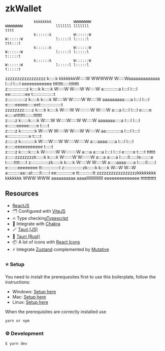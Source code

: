 # zkWallet

                                                                                                                                                        
                 kkkkkkkk          WWWWWWWW                           WWWWWWWW               lllllll lllllll                              tttt          
                 k::::::k          W::::::W                           W::::::W               l:::::l l:::::l                           ttt:::t          
                 k::::::k          W::::::W                           W::::::W               l:::::l l:::::l                           t:::::t          
                 k::::::k          W::::::W                           W::::::W               l:::::l l:::::l                           t:::::t          
zzzzzzzzzzzzzzzzz k:::::k    kkkkkkkW:::::W           WWWWW           W:::::Waaaaaaaaaaaaa    l::::l  l::::l     eeeeeeeeeeee    ttttttt:::::ttttttt    
z:::::::::::::::z k:::::k   k:::::k  W:::::W         W:::::W         W:::::W a::::::::::::a   l::::l  l::::l   ee::::::::::::ee  t:::::::::::::::::t    
z::::::::::::::z  k:::::k  k:::::k    W:::::W       W:::::::W       W:::::W  aaaaaaaaa:::::a  l::::l  l::::l  e::::::eeeee:::::eet:::::::::::::::::t    
zzzzzzzz::::::z   k:::::k k:::::k      W:::::W     W:::::::::W     W:::::W            a::::a  l::::l  l::::l e::::::e     e:::::etttttt:::::::tttttt    
      z::::::z    k::::::k:::::k        W:::::W   W:::::W:::::W   W:::::W      aaaaaaa:::::a  l::::l  l::::l e:::::::eeeee::::::e      t:::::t          
     z::::::z     k:::::::::::k          W:::::W W:::::W W:::::W W:::::W     aa::::::::::::a  l::::l  l::::l e:::::::::::::::::e       t:::::t          
    z::::::z      k:::::::::::k           W:::::W:::::W   W:::::W:::::W     a::::aaaa::::::a  l::::l  l::::l e::::::eeeeeeeeeee        t:::::t          
   z::::::z       k::::::k:::::k           W:::::::::W     W:::::::::W     a::::a    a:::::a  l::::l  l::::l e:::::::e                 t:::::t    tttttt
  z::::::zzzzzzzzk::::::k k:::::k           W:::::::W       W:::::::W      a::::a    a:::::a l::::::ll::::::le::::::::e                t::::::tttt:::::t
 z::::::::::::::zk::::::k  k:::::k           W:::::W         W:::::W       a:::::aaaa::::::a l::::::ll::::::l e::::::::eeeeeeee        tt::::::::::::::t
z:::::::::::::::zk::::::k   k:::::k           W:::W           W:::W         a::::::::::aa:::al::::::ll::::::l  ee:::::::::::::e          tt:::::::::::tt
zzzzzzzzzzzzzzzzzkkkkkkkk    kkkkkkk           WWW             WWW           aaaaaaaaaa  aaaallllllllllllllll    eeeeeeeeeeeeee            ttttttttttt  

## Resources

- [ReactJS](https://reactjs.org/)
- 🗂 Configured with [ViteJS](https://vitejs.dev/)
- 🔥 Type checking[Typescript](https://www.typescriptlang.org/)
- 💎 Integrate with [Chakra](https://chakra-ui.com/)
- 🪄 [Tauri (JS)](https://tauri.studio/docs/api/js/)
- 🦀 [Tauri (Rust)](https://docs.rs/tauri/1.0.0-rc.4/)
- 📦 A lot of icons with [React Icons](https://react-icons.github.io/react-icons)
- ⚡ Integrate [Zustand](https://github.com/pmndrs/zustand) complemented by [Mutative](b/mutative)

### ⭐️ Setup
You need to install the prerequesites first to use this boilerplate, follow the instructions:

- Windows: [Setup here](https://tauri.app/v1/guides/getting-started/prerequisites#setting-up-windows)
- Mac: [Setup here](https://tauri.app/v1/guides/getting-started/prerequisites#setting-up-macos)
- Linux: [Setup here](https://tauri.app/v1/guides/getting-started/prerequisites#setting-up-linux)

When the prerequisites are correctly installed use

```bash
yarn or npm
```

### ⚙️ Development

```bash
$ yarn dev
```
